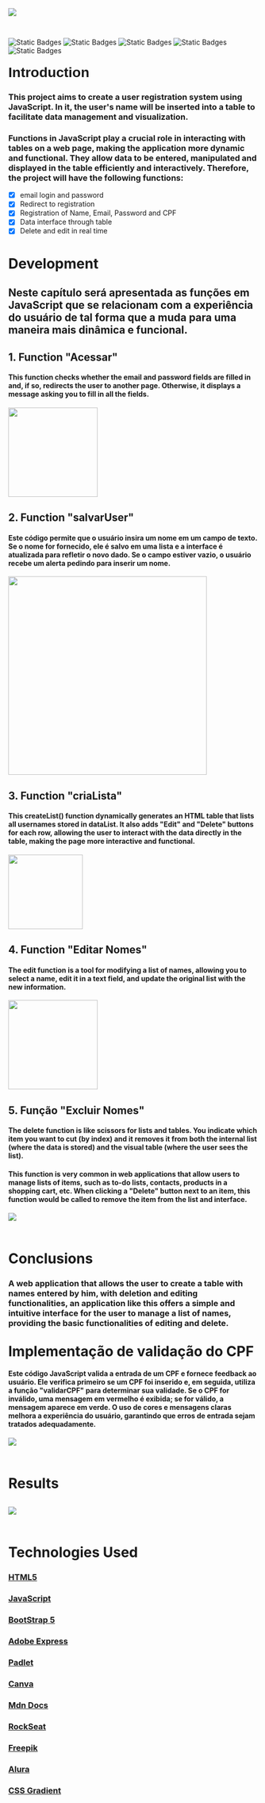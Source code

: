 <img src="Imagens/Save.png" style="margin-bottom: 30px;">

<img alt="Static Badges" src="https://img.shields.io/badge/version-1.2-blue"> <img alt="Static Badges" src="https://img.shields.io/badge/JS--green"> <img alt="Static Badges" src="https://img.shields.io/badge/CSS--green"> <img alt="Static Badges" src="https://img.shields.io/badge/HTML--green"> <img alt="Static Badges" src="https://img.shields.io/badge/English--purple">


<h1 style="font-family: Arial; margin-top: 20px;">Introduction</h1>

<h3>This project aims to create a user registration system using JavaScript. In it, the user's name will be inserted into a table to facilitate data management and visualization.</h3>
<h3>Functions in JavaScript play a crucial role in interacting with tables on a web page, making the application more dynamic and functional. They allow data to be entered, manipulated and displayed in the table efficiently and interactively. Therefore, the project will have the following functions:</h3>

 - [x] email login and password
 - [x] Redirect to registration
 - [x] Registration of Name, Email, Password and CPF
 - [x] Data interface through table
 - [x] Delete and edit in real time

<h1>Development</h1> 

<h2> Neste capítulo será apresentada as funções em JavaScript que se relacionam com a experiência do usuário de tal forma que a muda para uma maneira mais dinâmica e funcional.</h2>

<h2> 1. Function "Acessar"</h2>

#### This function checks whether the email and password fields are filled in and, if so, redirects the user to another page. Otherwise, it displays a message asking you to fill in all the fields.
<img src="Imagens/Function acessar.png" style="height: 180px;">

<h2> 2. Function "salvarUser"</h2>

#### Este código permite que o usuário insira um nome em um campo de texto. Se o nome for fornecido, ele é salvo em uma lista e a interface é atualizada para refletir o novo dado. Se o campo estiver vazio, o usuário recebe um alerta pedindo para inserir um nome.
<img src="Imagens/function salvarUser.png" style="height: 400px;">

<h2> 3. Function "criaLista"</h2>

#### This createList() function dynamically generates an HTML table that lists all usernames stored in dataList. It also adds "Edit" and "Delete" buttons for each row, allowing the user to interact with the data directly in the table, making the page more interactive and functional.
<img src="Imagens/function CriarLista.png" style="height: 150px;">

<h2> 4. Function "Editar Nomes"</h2>

#### The edit function is a tool for modifying a list of names, allowing you to select a name, edit it in a text field, and update the original list with the new information.
<img src="Imagens/function editar.png" style="height: 180px;">

<h2> 5. Função "Excluir Nomes"</h2> 

#### The delete function is like scissors for lists and tables. You indicate which item you want to cut (by index) and it removes it from both the internal list (where the data is stored) and the visual table (where the user sees the list).

#### This function is very common in web applications that allow users to manage lists of items, such as to-do lists, contacts, products in a shopping cart, etc. When clicking a "Delete" button next to an item, this function would be called to remove the item from the list and interface.
<img src="Imagens/function Excuir.png" style="margin-bottom: 20px;">

<h1>Conclusions</h1>

### A web application that allows the user to create a table with names entered by him, with deletion and editing functionalities, an application like this offers a simple and intuitive interface for the user to manage a list of names, providing the basic functionalities of editing and delete.

<h1 style="margin-top: 30px;"> Implementação de validação do CPF </h1>

#### Este código JavaScript valida a entrada de um CPF e fornece feedback ao usuário. Ele verifica primeiro se um CPF foi inserido e, em seguida, utiliza a função "validarCPF" para determinar sua validade. Se o CPF for inválido, uma mensagem em vermelho é exibida; se for válido, a mensagem aparece em verde. O uso de cores e mensagens claras melhora a experiência do usuário, garantindo que erros de entrada sejam tratados adequadamente.

<img src="Imagens/gif_atz_cpf2.png" style="margin-bottom: 20px;">

<h1 style="margin-bottom: 30px;"> Results </h1>

<img src="Imagens/results.png" style="height: auto; margin-bottom: 20px;">

# Technologies Used

### [HTML5](https://html.spec.whatwg.org/)
### [JavaScript](https://developer.mozilla.org/pt-BR/docs/Web/JavaScript)
### [BootStrap 5](https://getbootstrap.com/docs/5.0/getting-started/introduction/)
### [Adobe Express](https://www.adobe.com/br/express/)
### [Padlet](https://padlet.com/victorevangelista153/meu-padlet-diferenciado-pblfh23dlv5iaoi1)
### [Canva](https://www.canva.com/pt_br/)
### [Mdn Docs](https://developer.mozilla.org/pt-BR/docs/Web/HTML)
### [RockSeat](https://blog.rocketseat.com.br/como-fazer-um-bom-readme/)
### [Freepik](https://br.freepik.com/)
### [Alura](https://www.alura.com.br/artigos/css-grid-guia-propriedades-grid-container-grid-item)
### [CSS Gradient](https://cssgradient.io/)